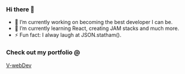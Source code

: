 ### Hi there 👋

- 🔭 I’m currently working on becoming the best developer I can be.
- 🌱 I’m currently learning React, creating JAM stacks and much more.
- ⚡ Fun fact: I alway laugh at JSON.statham().

### Check out my portfolio @

[V-webDev](https://valle.netlify.app/)
